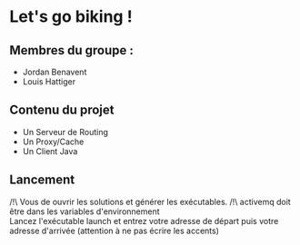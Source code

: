 # Let's go biking !

## Membres du groupe :
* Jordan Benavent
* Louis Hattiger

## Contenu du projet
* Un Serveur de Routing
* Un Proxy/Cache
* Un Client Java

## Lancement
/!\ Vous de ouvrir les solutions et générer les exécutables.
/!\ activemq doit être dans les variables d'environnement   
Lancez l'exécutable launch et entrez votre adresse de départ puis votre adresse d'arrivée (attention à ne pas écrire les accents)



